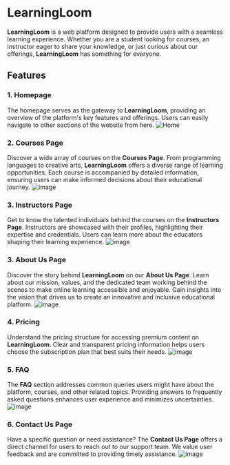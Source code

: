 # **LearningLoom**

**LearningLoom** is a web platform designed to provide users with a seamless learning experience. Whether you are a student looking for courses, an instructor eager to share your knowledge, or just curious about our offerings, **LearningLoom** has something for everyone.

## Features

### 1. Homepage

The homepage serves as the gateway to **LearningLoom**, providing an overview of the platform's key features and offerings. Users can easily navigate to other sections of the website from here.
![Home](https://github.com/saranaeem1/LearningLoom/assets/98030008/88e908a7-4c28-41c0-8537-1fc13486ffab)

### 2. Courses Page

Discover a wide array of courses on the **Courses Page**. From programming languages to creative arts, **LearningLoom** offers a diverse range of learning opportunities. Each course is accompanied by detailed information, ensuring users can make informed decisions about their educational journey.
![image](https://github.com/saranaeem1/LearningLoom/assets/98030008/246fa8d1-d79e-40b4-9521-31f9e16a06e4)

### 3. Instructors Page

Get to know the talented individuals behind the courses on the **Instructors Page**. Instructors are showcased with their profiles, highlighting their expertise and credentials. Users can learn more about the educators shaping their learning experience.
![image](https://github.com/saranaeem1/LearningLoom/assets/98030008/4b7f79b9-0477-4bd6-9ba1-c7bdbd808b4f)

### 3. About Us Page
Discover the story behind **LearningLoom** on our **About Us Page**. Learn about our mission, values, and the dedicated team working behind the scenes to make online learning accessible and enjoyable. Gain insights into the vision that drives us to create an innovative and inclusive educational platform.
![image](https://github.com/saranaeem1/LearningLoom/assets/98030008/85b7b1ca-caf5-43f0-b5ac-646480010c7e)

### 4. Pricing

Understand the pricing structure for accessing premium content on **LearningLoom**. Clear and transparent pricing information helps users choose the subscription plan that best suits their needs.
![image](https://github.com/saranaeem1/LearningLoom/assets/98030008/582da2af-93e3-44ad-8596-2130f022fa1d)

### 5. FAQ

The **FAQ** section addresses common queries users might have about the platform, courses, and other related topics. Providing answers to frequently asked questions enhances user experience and minimizes uncertainties.
![image](https://github.com/saranaeem1/LearningLoom/assets/98030008/a4665c25-cb3c-4152-acd6-206e60b33a6d)

### 6. Contact Us Page

Have a specific question or need assistance? The **Contact Us Page** offers a direct channel for users to reach out to our support team. We value user feedback and are committed to providing timely assistance.
![image](https://github.com/saranaeem1/LearningLoom/assets/98030008/cb9515da-0b0e-446f-98b9-1fff3718d299)
